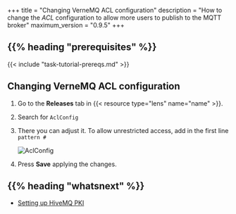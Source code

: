 +++
title =  "Changing VerneMQ ACL configuration"
description = "How to change the _ACL_ configuration to allow more users to publish to the MQTT broker"
maximum_version = "0.9.5"
+++

## {{% heading "prerequisites" %}}

{{< include "task-tutorial-prereqs.md" >}}

<!-- steps -->

## Changing VerneMQ ACL configuration

1. Go to the **Releases** tab in {{< resource type="lens" name="name" >}}.
2. Search for `AclConfig`
3. There you can adjust it. To allow unrestricted access, add in the first line `pattern #`

   ![AclConfig](/images/production-guide/security/vernemq-acl/acl-config.png)

4. Press **Save** applying the changes.

<!-- Optional section; add links to information related to this topic. -->
## {{% heading "whatsnext" %}}

- [Setting up HiveMQ PKI](/docs/production-guide/security/hivemq-rbac/)